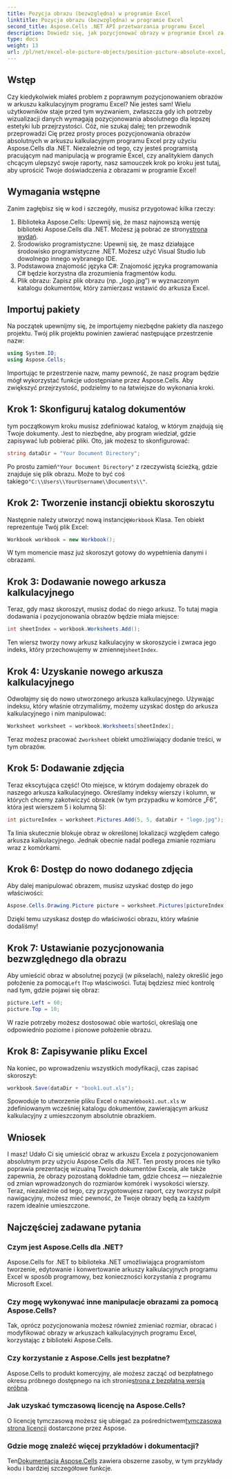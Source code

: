 ```yaml
---
title: Pozycja obrazu (bezwzględna) w programie Excel
linktitle: Pozycja obrazu (bezwzględna) w programie Excel
second_title: Aspose.Cells .NET API przetwarzania programu Excel
description: Dowiedz się, jak pozycjonować obrazy w programie Excel za pomocą Aspose.Cells dla platformy .NET, korzystając z tego kompleksowego samouczka krok po kroku.
type: docs
weight: 13
url: /pl/net/excel-ole-picture-objects/position-picture-absolute-excel/
---
```

## Wstęp
Czy kiedykolwiek miałeś problem z poprawnym pozycjonowaniem obrazów w arkuszu kalkulacyjnym programu Excel? Nie jesteś sam! Wielu użytkowników staje przed tym wyzwaniem, zwłaszcza gdy ich potrzeby wizualizacji danych wymagają pozycjonowania absolutnego dla lepszej estetyki lub przejrzystości. Cóż, nie szukaj dalej; ten przewodnik przeprowadzi Cię przez prosty proces pozycjonowania obrazów absolutnych w arkuszu kalkulacyjnym programu Excel przy użyciu Aspose.Cells dla .NET. Niezależnie od tego, czy jesteś programistą pracującym nad manipulacją w programie Excel, czy analitykiem danych chcącym ulepszyć swoje raporty, nasz samouczek krok po kroku jest tutaj, aby uprościć Twoje doświadczenia z obrazami w programie Excel!
## Wymagania wstępne
Zanim zagłębisz się w kod i szczegóły, musisz przygotować kilka rzeczy:
1.  Biblioteka Aspose.Cells: Upewnij się, że masz najnowszą wersję biblioteki Aspose.Cells dla .NET. Możesz ją pobrać ze strony[strona wydań](https://releases.aspose.com/cells/net/).
2. Środowisko programistyczne: Upewnij się, że masz działające środowisko programistyczne .NET. Możesz użyć Visual Studio lub dowolnego innego wybranego IDE.
3. Podstawowa znajomość języka C#: Znajomość języka programowania C# będzie korzystna dla zrozumienia fragmentów kodu.
4. Plik obrazu: Zapisz plik obrazu (np. „logo.jpg”) w wyznaczonym katalogu dokumentów, który zamierzasz wstawić do arkusza Excel.

## Importuj pakiety
Na początek upewnijmy się, że importujemy niezbędne pakiety dla naszego projektu. Twój plik projektu powinien zawierać następujące przestrzenie nazw:
```csharp
using System.IO;
using Aspose.Cells;
```
Importując te przestrzenie nazw, mamy pewność, że nasz program będzie mógł wykorzystać funkcje udostępniane przez Aspose.Cells.
Aby zwiększyć przejrzystość, podzielmy to na łatwiejsze do wykonania kroki.
## Krok 1: Skonfiguruj katalog dokumentów
tym początkowym kroku musisz zdefiniować katalog, w którym znajdują się Twoje dokumenty. Jest to niezbędne, aby program wiedział, gdzie zapisywać lub pobierać pliki. Oto, jak możesz to skonfigurować:
```csharp
string dataDir = "Your Document Directory";
```
 Po prostu zamień`"Your Document Directory"` z rzeczywistą ścieżką, gdzie znajduje się plik obrazu. Może to być coś takiego`"C:\\Users\\YourUsername\\Documents\\"`.
## Krok 2: Tworzenie instancji obiektu skoroszytu
 Następnie należy utworzyć nową instancję`Workbook` Klasa. Ten obiekt reprezentuje Twój plik Excel:
```csharp
Workbook workbook = new Workbook();
```
W tym momencie masz już skoroszyt gotowy do wypełnienia danymi i obrazami.
## Krok 3: Dodawanie nowego arkusza kalkulacyjnego
Teraz, gdy masz skoroszyt, musisz dodać do niego arkusz. To tutaj magia dodawania i pozycjonowania obrazów będzie miała miejsce:
```csharp
int sheetIndex = workbook.Worksheets.Add();
```
 Ten wiersz tworzy nowy arkusz kalkulacyjny w skoroszycie i zwraca jego indeks, który przechowujemy w zmiennej`sheetIndex`.
## Krok 4: Uzyskanie nowego arkusza kalkulacyjnego
Odwołajmy się do nowo utworzonego arkusza kalkulacyjnego. Używając indeksu, który właśnie otrzymaliśmy, możemy uzyskać dostęp do arkusza kalkulacyjnego i nim manipulować:
```csharp
Worksheet worksheet = workbook.Worksheets[sheetIndex];
```
 Teraz możesz pracować z`worksheet` obiekt umożliwiający dodanie treści, w tym obrazów.
## Krok 5: Dodawanie zdjęcia
Teraz ekscytująca część! Oto miejsce, w którym dodajemy obrazek do naszego arkusza kalkulacyjnego. Określamy indeksy wierszy i kolumn, w których chcemy zakotwiczyć obrazek (w tym przypadku w komórce „F6”, która jest wierszem 5 i kolumną 5):
```csharp
int pictureIndex = worksheet.Pictures.Add(5, 5, dataDir + "logo.jpg");
```
Ta linia skutecznie blokuje obraz w określonej lokalizacji względem całego arkusza kalkulacyjnego. Jednak obecnie nadal podlega zmianie rozmiaru wraz z komórkami.
## Krok 6: Dostęp do nowo dodanego zdjęcia
Aby dalej manipulować obrazem, musisz uzyskać dostęp do jego właściwości:
```csharp
Aspose.Cells.Drawing.Picture picture = worksheet.Pictures[pictureIndex];
```
Dzięki temu uzyskasz dostęp do właściwości obrazu, który właśnie dodaliśmy!
## Krok 7: Ustawianie pozycjonowania bezwzględnego dla obrazu
 Aby umieścić obraz w absolutnej pozycji (w pikselach), należy określić jego położenie za pomocą`Left` I`Top` właściwości. Tutaj będziesz mieć kontrolę nad tym, gdzie pojawi się obraz:
```csharp
picture.Left = 60;
picture.Top = 10;
```
W razie potrzeby możesz dostosować obie wartości, określają one odpowiednio poziome i pionowe położenie obrazu.
## Krok 8: Zapisywanie pliku Excel
Na koniec, po wprowadzeniu wszystkich modyfikacji, czas zapisać skoroszyt:
```csharp
workbook.Save(dataDir + "book1.out.xls");
```
 Spowoduje to utworzenie pliku Excel o nazwie`book1.out.xls` w zdefiniowanym wcześniej katalogu dokumentów, zawierającym arkusz kalkulacyjny z umieszczonym absolutnie obrazkiem.

## Wniosek
I masz! Udało Ci się umieścić obraz w arkuszu Excela z pozycjonowaniem absolutnym przy użyciu Aspose.Cells dla .NET. Ten prosty proces nie tylko poprawia prezentację wizualną Twoich dokumentów Excela, ale także zapewnia, że obrazy pozostaną dokładnie tam, gdzie chcesz — niezależnie od zmian wprowadzonych do rozmiarów komórek i wysokości wierszy. Teraz, niezależnie od tego, czy przygotowujesz raport, czy tworzysz pulpit nawigacyjny, możesz mieć pewność, że Twoje obrazy będą za każdym razem idealnie umieszczone.
## Najczęściej zadawane pytania
### Czym jest Aspose.Cells dla .NET?
Aspose.Cells for .NET to biblioteka .NET umożliwiająca programistom tworzenie, edytowanie i konwertowanie arkuszy kalkulacyjnych programu Excel w sposób programowy, bez konieczności korzystania z programu Microsoft Excel.
### Czy mogę wykonywać inne manipulacje obrazami za pomocą Aspose.Cells?
Tak, oprócz pozycjonowania możesz również zmieniać rozmiar, obracać i modyfikować obrazy w arkuszach kalkulacyjnych programu Excel, korzystając z biblioteki Aspose.Cells.
### Czy korzystanie z Aspose.Cells jest bezpłatne?
 Aspose.Cells to produkt komercyjny, ale możesz zacząć od bezpłatnego okresu próbnego dostępnego na ich stronie[strona z bezpłatną wersją próbną](https://releases.aspose.com/).
### Jak uzyskać tymczasową licencję na Aspose.Cells?
 O licencję tymczasową możesz się ubiegać za pośrednictwem[tymczasowa strona licencji](https://purchase.aspose.com/temporary-license/) dostarczone przez Aspose.
### Gdzie mogę znaleźć więcej przykładów i dokumentacji?
 Ten[Dokumentacja Aspose.Cells](https://reference.aspose.com/cells/net/) zawiera obszerne zasoby, w tym przykłady kodu i bardziej szczegółowe funkcje.